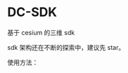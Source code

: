 <!--
 * @Description:
 * @version:
 * @Author: 宁四凯
 * @Date: 2020-08-11 11:07:18
 * @LastEditors: 宁四凯
 * @LastEditTime: 2020-09-14 09:01:52
-->

# DC-SDK

基于 cesium 的三维 sdk

sdk 架构还在不断的探索中，建议先 star。

使用方法：

```

```
